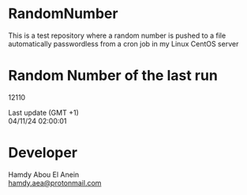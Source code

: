 # RandomNumber    
This is a test repository where a random number is pushed to a file automatically passwordless from a cron job in my Linux CentOS server    
# Random Number of the last run   
12110
      
Last update (GMT +1)    
04/11/24 02:00:01
# Developer    
Hamdy Abou El Anein   
hamdy.aea@protonmail.com
